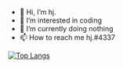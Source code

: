 - 👋 Hi, I’m hj.
- 👀 I’m interested in coding
- 🌱 I’m currently doing nothing
- 📫 How to reach me hj.#4337

[![Top Langs](https://github-readme-stats.vercel.app/api/top-langs/?username=HjInYoMaMa&layout=compact)](https://youtu.be/dQw4w9WgXcQ)
